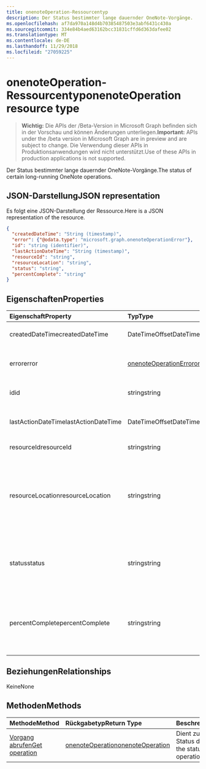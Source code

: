 ```yaml
---
title: onenoteOperation-Ressourcentyp
description: Der Status bestimmter lange dauernder OneNote-Vorgänge.
ms.openlocfilehash: af7da970a148d4b70385487503e3abf6431c430a
ms.sourcegitcommit: 334e84b4aed63162bcc31831cffd6d363dafee02
ms.translationtype: MT
ms.contentlocale: de-DE
ms.lasthandoff: 11/29/2018
ms.locfileid: "27059225"
---
```

# <a name="onenoteoperation-resource-type"></a><span data-ttu-id="31fb4-103">onenoteOperation-Ressourcentyp</span><span class="sxs-lookup"><span data-stu-id="31fb4-103">onenoteOperation resource type</span></span>

> <span data-ttu-id="31fb4-104">**Wichtig:** Die APIs der /Beta-Version in Microsoft Graph befinden sich in der Vorschau und können Änderungen unterliegen.</span><span class="sxs-lookup"><span data-stu-id="31fb4-104">**Important:** APIs under the /beta version in Microsoft Graph are in preview and are subject to change.</span></span> <span data-ttu-id="31fb4-105">Die Verwendung dieser APIs in Produktionsanwendungen wird nicht unterstützt.</span><span class="sxs-lookup"><span data-stu-id="31fb4-105">Use of these APIs in production applications is not supported.</span></span>

<span data-ttu-id="31fb4-106">Der Status bestimmter lange dauernder OneNote-Vorgänge.</span><span class="sxs-lookup"><span data-stu-id="31fb4-106">The status of certain long-running OneNote operations.</span></span>

## <a name="json-representation"></a><span data-ttu-id="31fb4-107">JSON-Darstellung</span><span class="sxs-lookup"><span data-stu-id="31fb4-107">JSON representation</span></span>

<span data-ttu-id="31fb4-108">Es folgt eine JSON-Darstellung der Ressource.</span><span class="sxs-lookup"><span data-stu-id="31fb4-108">Here is a JSON representation of the resource.</span></span>

<!-- {
  "blockType": "resource",
  "optionalProperties": [

  ],
  "@odata.type": "microsoft.graph.onenoteOperation"
}-->

```json
{
  "createdDateTime": "String (timestamp)",
  "error": {"@odata.type": "microsoft.graph.onenoteOperationError"},
  "id": "string (identifier)",
  "lastActionDateTime": "String (timestamp)",
  "resourceId": "string",
  "resourceLocation": "string",
  "status": "string",
  "percentComplete": "string"
}

```
## <a name="properties"></a><span data-ttu-id="31fb4-109">Eigenschaften</span><span class="sxs-lookup"><span data-stu-id="31fb4-109">Properties</span></span>
| <span data-ttu-id="31fb4-110">Eigenschaft</span><span class="sxs-lookup"><span data-stu-id="31fb4-110">Property</span></span>     | <span data-ttu-id="31fb4-111">Typ</span><span class="sxs-lookup"><span data-stu-id="31fb4-111">Type</span></span>   |<span data-ttu-id="31fb4-112">Beschreibung</span><span class="sxs-lookup"><span data-stu-id="31fb4-112">Description</span></span>|
|:---------------|:--------|:----------|
|<span data-ttu-id="31fb4-113">createdDateTime</span><span class="sxs-lookup"><span data-stu-id="31fb4-113">createdDateTime</span></span>| <span data-ttu-id="31fb4-114">DateTimeOffset</span><span class="sxs-lookup"><span data-stu-id="31fb4-114">DateTimeOffset</span></span> |<span data-ttu-id="31fb4-115">Die Startzeit des Vorgangs.</span><span class="sxs-lookup"><span data-stu-id="31fb4-115">The start time of the operation.</span></span>|
|<span data-ttu-id="31fb4-116">error</span><span class="sxs-lookup"><span data-stu-id="31fb4-116">error</span></span>|[<span data-ttu-id="31fb4-117">onenoteOperationError</span><span class="sxs-lookup"><span data-stu-id="31fb4-117">onenoteOperationError</span></span>](onenoteoperationerror.md)|<span data-ttu-id="31fb4-118">Der Fehler, der vom Vorgang zurückgegeben wird.</span><span class="sxs-lookup"><span data-stu-id="31fb4-118">The error returned by the operation.</span></span>|
|<span data-ttu-id="31fb4-119">id</span><span class="sxs-lookup"><span data-stu-id="31fb4-119">id</span></span>|<span data-ttu-id="31fb4-120">string</span><span class="sxs-lookup"><span data-stu-id="31fb4-120">string</span></span>|<span data-ttu-id="31fb4-121">Die Vorgangs-ID. Schreibgeschützt.</span><span class="sxs-lookup"><span data-stu-id="31fb4-121">The operation id. Read-only.</span></span>|
|<span data-ttu-id="31fb4-122">lastActionDateTime</span><span class="sxs-lookup"><span data-stu-id="31fb4-122">lastActionDateTime</span></span>| <span data-ttu-id="31fb4-123">DateTimeOffset</span><span class="sxs-lookup"><span data-stu-id="31fb4-123">DateTimeOffset</span></span> |<span data-ttu-id="31fb4-124">Der Zeitpunkt der letzten Aktion des Vorgangs.</span><span class="sxs-lookup"><span data-stu-id="31fb4-124">The time of the last action of the operation.</span></span>|
|<span data-ttu-id="31fb4-125">resourceId</span><span class="sxs-lookup"><span data-stu-id="31fb4-125">resourceId</span></span>|<span data-ttu-id="31fb4-126">string</span><span class="sxs-lookup"><span data-stu-id="31fb4-126">string</span></span>|<span data-ttu-id="31fb4-127">Die Ressourcen-ID.</span><span class="sxs-lookup"><span data-stu-id="31fb4-127">The resource id.</span></span>|
|<span data-ttu-id="31fb4-128">resourceLocation</span><span class="sxs-lookup"><span data-stu-id="31fb4-128">resourceLocation</span></span>|<span data-ttu-id="31fb4-129">string</span><span class="sxs-lookup"><span data-stu-id="31fb4-129">string</span></span>|<span data-ttu-id="31fb4-p102">Der Ressourcen-URI für das Objekt. Beispielsweise der Ressource-URI für eine kopierte Seite oder einen kopierten Abschnitt.</span><span class="sxs-lookup"><span data-stu-id="31fb4-p102">The resource URI for the object. For example, the resource URI for a copied page or section.</span></span> |
|<span data-ttu-id="31fb4-132">status</span><span class="sxs-lookup"><span data-stu-id="31fb4-132">status</span></span>|<span data-ttu-id="31fb4-133">string</span><span class="sxs-lookup"><span data-stu-id="31fb4-133">string</span></span>|<span data-ttu-id="31fb4-134">Der aktuellen Status des Vorgangs: `notstarted`, `running`, `completed`, `failed`</span><span class="sxs-lookup"><span data-stu-id="31fb4-134">The current status of the operation: `notstarted`, `running`, `completed`, `failed`</span></span> |
|<span data-ttu-id="31fb4-135">percentComplete</span><span class="sxs-lookup"><span data-stu-id="31fb4-135">percentComplete</span></span>|<span data-ttu-id="31fb4-136">string</span><span class="sxs-lookup"><span data-stu-id="31fb4-136">string</span></span>|<span data-ttu-id="31fb4-137">Der abgeschlossene Prozentsatz des Vorgangs, sofern der Vorgang noch den Status `running` hat.</span><span class="sxs-lookup"><span data-stu-id="31fb4-137">The operation percent complete if the operation is still in `running` status</span></span>

## <a name="relationships"></a><span data-ttu-id="31fb4-138">Beziehungen</span><span class="sxs-lookup"><span data-stu-id="31fb4-138">Relationships</span></span>
<span data-ttu-id="31fb4-139">Keine</span><span class="sxs-lookup"><span data-stu-id="31fb4-139">None</span></span>


## <a name="methods"></a><span data-ttu-id="31fb4-140">Methoden</span><span class="sxs-lookup"><span data-stu-id="31fb4-140">Methods</span></span>

| <span data-ttu-id="31fb4-141">Methode</span><span class="sxs-lookup"><span data-stu-id="31fb4-141">Method</span></span>           | <span data-ttu-id="31fb4-142">Rückgabetyp</span><span class="sxs-lookup"><span data-stu-id="31fb4-142">Return Type</span></span>    |<span data-ttu-id="31fb4-143">Beschreibung</span><span class="sxs-lookup"><span data-stu-id="31fb4-143">Description</span></span>|
|:---------------|:--------|:----------|
|[<span data-ttu-id="31fb4-144">Vorgang abrufen</span><span class="sxs-lookup"><span data-stu-id="31fb4-144">Get operation</span></span>](../api/onenoteoperation-get.md) | [<span data-ttu-id="31fb4-145">onenoteOperation</span><span class="sxs-lookup"><span data-stu-id="31fb4-145">onenoteOperation</span></span>](onenoteoperation.md) |<span data-ttu-id="31fb4-146">Dient zum Abrufen des Status des Vorgangs.</span><span class="sxs-lookup"><span data-stu-id="31fb4-146">Get the status of the operation.</span></span> |

<!-- uuid: 8fcb5dbc-d5aa-4681-8e31-b001d5168d79
2015-10-25 14:57:30 UTC -->
<!-- {
  "type": "#page.annotation",
  "description": "onenoteOperation resource",
  "keywords": "",
  "section": "documentation",
  "tocPath": ""
}-->

